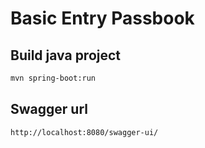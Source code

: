 # Basic Entry Passbook

## Build java project

```bash
mvn spring-boot:run
```
## Swagger url

```bash
http://localhost:8080/swagger-ui/
```
